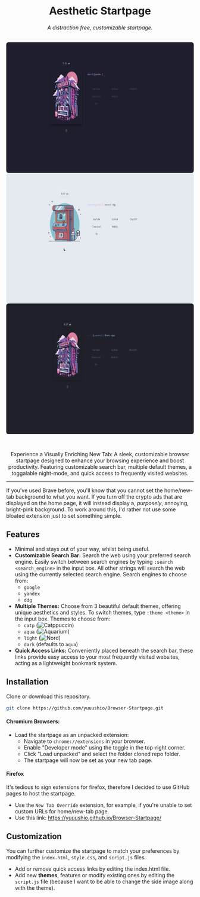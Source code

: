 <div align="center">
  <h1> Aesthetic Startpage </h1>
  <i> A distraction free, customizable startpage. </i>
</div>

<br>

<div align="center" style="border-radius:6px;">
  <p>
    <img src="ico/ss_1.png" align="center" height="350px" style="border-radius:6px;"/>
    <img src="ico/ss_2.png" align="center" height="350px" style="border-radius:6px;"/>
    <img src="ico/ss_3.png" align="center" height="350px" style="border-radius:6px;"/>
  </p>
</div>
<br>

<p align="center">
Experience a Visually Enriching New Tab: A sleek, customizable browser startpage designed to enhance your browsing experience and boost productivity. Featuring customizable search bar, multiple default themes, a toggalable night-mode, and quick access to frequently visited websites.
</p>

<hr>

If you've used Brave before, you'll know that you cannot set the home/new-tab background to what you want. If you turn off the crypto ads that are displayed on the home page, it will instead display a, *purposely*, annoying, bright-pink background. To work around this, I'd rather not use some bloated extension just to set something simple.


## Features
- Minimal and stays out of your way, whilst being useful.
- **Customizable Search Bar:** Search the web using your preferred search engine. Easily switch between search engines by typing `:search <search_engine>` in the input box. All other strings will search the web using the currently selected search engine. Search engines to choose from:
  - `google`
  - `yandex`
  - `ddg`
- **Multiple Themes:** Choose from 3 beautiful default themes, offering unique aesthetics and styles. To switch themes, type `:theme <theme>` in the input box. Themes to choose from:
  - `catp` (![Catppuccin](https://github.com/catppuccin/catppuccin))
  - `aqua` (![Aquarium](https://github.com/FrenzyExists/aquarium-vim))
  - `light` (![Nord](https://www.nordtheme.com/))
  - `dark` (defaults to `aqua`)
- **Quick Access Links:** Conveniently placed beneath the search bar, these links provide easy access to your most frequently visited websites, acting as a lightweight bookmark system.


## Installation

Clone or download this repository.

```bash
git clone https://github.com/yuuushio/Browser-Startpage.git
```

#### Chromium Browsers:

- Load the startpage as an unpacked extension:
  - Navigate to `chrome://extensions` in your browser.
  - Enable "Developer mode" using the toggle in the top-right corner.
  - Click "Load unpacked" and select the folder cloned repo folder.
  - The startpage will now be set as your new tab page.

#### Firefox
It's tedious to sign extensions for firefox, therefore I decided to use GitHub pages to host the startpage.

- Use the `New Tab Override` extension, for example, if you're unable to set custom URLs for home/new-tab page.
- Use this link: https://yuuushio.github.io/Browser-Startpage/


## Customization

You can further customize the startpage to match your preferences by modifying the `index.html`, `style.css`, and `script.js` files.
- Add or remove quick access links by editing the index.html file.
- Add new **themes**, features or modify existing ones by editing the `script.js` file (because I want to be able to change the side image along with the theme).

